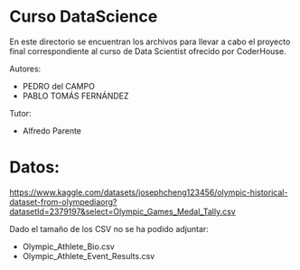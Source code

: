 # Curso DataScience

En este directorio se encuentran los archivos  para llevar a cabo el proyecto final correspondiente al curso de Data Scientist ofrecido por CoderHouse. 

Autores:

* PEDRO del CAMPO
* PABLO TOMÁS FERNÁNDEZ

Tutor:

* Alfredo Parente

# Datos:

https://www.kaggle.com/datasets/josephcheng123456/olympic-historical-dataset-from-olympediaorg?datasetId=2379197&select=Olympic_Games_Medal_Tally.csv

Dado el tamaño de los CSV no se ha podido adjuntar:
* Olympic_Athlete_Bio.csv
* Olympic_Athlete_Event_Results.csv
